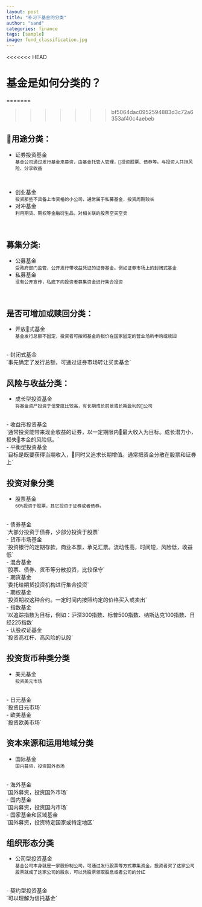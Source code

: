 ```yaml
---
layout: post
title: "补习下基金的分类"
author: "sand"
categories: finance
tags: [sample]
image: fund_classification.jpg
---
```


<<<<<<< HEAD
# 基金是如何分类的？
=======
>>>>>>> bf5064dac0952594883d3c72a6353af40c4aebeb

## 用途分类：
- 证券投资基金
<br>  `基金公司通过发行基金来募资，由基金托管人管理，投资股票、债券等。与投资人共担风险、分享收益`
<br>

- 创业基金
 <br>`投资那些不具备上市资格的小公司，通常属于私募基金，投资周期较长`
  <br>
- 对冲基金
<br>`利用期货、期权等金融衍生品，对相关联的股票空买空卖`
<br>

## 募集分类:
- 公募基金
 <br>`受政府部门监管，公开发行带收益凭证的证券基金。例如证券市场上的封闭式基金`
  <br>
- 私募基金
<br>`没有公开宣传，私底下向投资者募集资金进行集合投资`
<br>

## 是否可增加或赎回分类：
- 开放式基金
<br>`基金发行总额不固定，投资者可按照基金的报价在国家固定的营业场所申购或赎回`
<br>
- 封闭式基金
<br> `事先确定了发行总额，可通过证券市场转让买卖基金`
 <br>

## 风险与收益分类：
- 成长型投资基金
<br>`将基金资产投资于信誉度比较高，有长期成长前景或长期盈利的公司`
<br>
- 收益形投资基金
<br>`通常投资能带来现金收益的证券，以一定期限内最大收入为目标。成长潜力小，损失本金的风险低。`
<br>
- 平衡型投资基金
<br>`目标是既要获得当期收入，同时又追求长期增值。通常把资金分散在股票和证券上`
<br>

## 投资对象分类
- 股票基金
 <br>`60%投资于股票，其它投资于证券或者债券。`
 <br>
- 债券基金
<br>`大部分投资于债券，少部分投资于股票`
<br>
- 货币市场基金
<br>`投资银行的定期存款，商业本票，承兑汇票。流动性高，时间短，风险低，收益低`
<br>
- 混合基金
<br>`股票、债券、货币等分散投资，比较保守`
<br>
- 期货基金
<br>`委托给期货投资机构进行集合投资`
<br>
- 期权基金
<br>`投资期权这种合约。一定时间内按照约定的价格买入或卖出`
<br>
- 指数基金
<br>`以追踪指数为目标，例如：沪深300指数、标普500指数、纳斯达克100指数、日经225指数`
<br>
- 认股权证基金
<br> `投资高杠杆、高风险的认股`
 <br>

## 投资货币种类分类
- 美元基金
<br>`投资美元市场`
<br>
- 日元基金
 <br>`投资日元市场`
 <br>
- 欧美基金
 <br>`投资欧美市场`
 <br>

## 资本来源和运用地域分类
- 国际基金
<br>`国内募资，投资国外市场`
<br>
- 海外基金
<br>`国外募资，投资国外市场`
<br>
- 国内基金
<br>`国内募资，投资国内市场`
<br>
- 国家基金和区域基金
 <br>`国外募资，投资特定国家或特定地区`
 <br>

## 组织形态分类
- 公司型投资基金
 <br>`基金公司本身就是一家股份制公司，可通过发行股票等方式募集资金。投资者买了这家公司股票就成了这家公司的股东，可以凭股票领取股息或者公司的分红`
 <br>
- 契约型投资基金
 <br>`可以理解为信托基金`
 <br>
